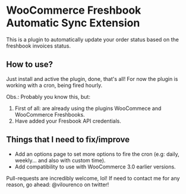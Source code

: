 # WooCommerce Freshbook Automatic Sync Extension

This is a plugin to automatically update your order status based on the freshbook invoices status.

## How to use?

Just install and active the plugin, done, that's all!
For now the plugin is working with a cron, being fired hourly.

Obs.: Probably you know this, but:
1. First of all: are already using the plugins WooCommece and WooCommerce Freshbooks.
2. Have added your Fresbook API credentials.

## Things that I need to fix/improve

* Add an options page to set more options to fire the cron (e.g: daily, weekly... and also with custom time).
* Add compatibility to use with WooCommerce 3.0 earlier versions.

Pull-requests are incredibly welcome, lol!
If need to contact me for any reason, go ahead: @vilourenco on twitter!

